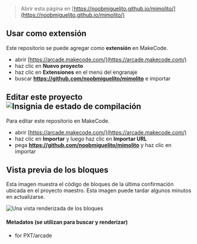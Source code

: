  


> Abrir esta página en [https://noobmiguelito.github.io/mimolito/](https://noobmiguelito.github.io/mimolito/)

## Usar como extensión

Este repositorio se puede agregar como **extensión** en MakeCode.

* abrir [https://arcade.makecode.com/](https://arcade.makecode.com/)
* haz clic en **Nuevo proyecto**
* haz clic en **Extensiones** en el menú del engranaje
* buscar **https://github.com/noobmiguelito/mimolito** e importar

## Editar este proyecto ![Insignia de estado de compilación](https://github.com/noobmiguelito/mimolito/workflows/MakeCode/badge.svg)

Para editar este repositorio en MakeCode.

* abrir [https://arcade.makecode.com/](https://arcade.makecode.com/)
* haz clic en **Importar** y luego haz clic en **Importar URL**
* pega **https://github.com/noobmiguelito/mimolito** y haz clic en importar

## Vista previa de los bloques

Esta imagen muestra el código de bloques de la última confirmación ubicada en el proyecto maestro.
Esta imagen puede tardar algunos minutos en actualizarse.

![Una vista renderizada de los bloques](https://github.com/noobmiguelito/mimolito/raw/master/.github/makecode/blocks.png)

#### Metadatos (se utilizan para buscar y renderizar)

* for PXT/arcade
<script src="https://makecode.com/gh-pages-embed.js"></script><script>makeCodeRender("{{ site.makecode.home_url }}", "{{ site.github.owner_name }}/{{ site.github.repository_name }}");</script>
